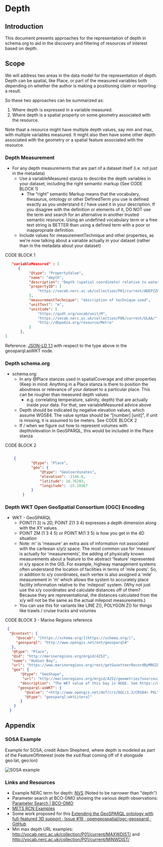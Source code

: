 # Depth

## Introduction

This document presents approaches for the representation of depth in schema.org
to aid in the discovery and filtering of resources of interest based
on depth.

## Scope

We will address two areas in the data model for the representation of depth.
Depth can be spatial, like Place, or part of the measured variables both
depending on whether the author is making a positioning claim or
reporting a result.

So these two approaches can be summarized as:

1) Where depth is expressed in a variable measured.
2) Where depth is a spatial property on some geometry associated with the resource.

Note thaat a resource might have multiple depth values, say min and max, with multiple
variables measured.  It might also then have some other depth associated with the
geometry or a spatial feature associated with the resource.  

### Depth Measurement

- For any depth measurements that are part of a dataset itself (i.e. not just in the metadata)
    - Use a variableMeasured stanza to describe the depth variables in your dataset, including the right semantic markup (See CODE BLOCK 1)
      - The “right” semantic Markup means that the vocabulary, thesaurus, ontology or other DefinedTerm you use is defined exactly as you understand it / have used it in your description. If you disagree with the definition or elements of it, DO NOT use the term and search for an alternative in another trusted semantic resource. Using an undefined vocabulary term or a free text string is BETTER than using a defined term with a poor or inappropriate definition.
    - Include values for measurementTechnique and other properties, as we’re now talking about a variable actually in your dataset (rather than in the metadata about your dataset)

CODE BLOCK 1

```json
   "variableMeasured" : [
      {
           "@type": "PropertyValue",
           "name": "depth",
           "description": "Depth (spatial coordinate) relative to water surface in the water body. Definition: The distance of a sensor or sampling point below the sea surface",
           "propertyID": [
               "https://vocab.nerc.ac.uk/collection/P01/current/ADEPZZ01/"
           ],
           "measurementTechnique": "description of technique used",
           "unitText": "m",
           "unitCode": [
               "https://qudt.org/vocab/unit/M",
               "https://vocab.nerc.ac.uk/collection/P06/current/ULAA/",
               "http://dbpedia.org/resource/Metre"
           ]
       },
]
```

Reference: [JSON-LD 1.1](https://www.w3.org/TR/json-ld11/#example-60-expanded-value-with-type) with respect to the type above in the geosparql:asWKT node.

### Depth schema.org

- schema.org:
  - In any @Place stanzas used in spatialCoverage and other properties (Keep in mind: Anything in a Place stanza is there to position the aboutness or relevance of your dataset to a particular place. This can be rougher than measured depth values
    - e.g. correlating temperature, salinity, depth) that are actually inside your data. For that, see variableMeasured advice above
  - Depth should be indicated by negative elevation values, which
    assume WGS84. The value syntax should be “[number] [unit]”, if unit
    is missing, it is assumed to be meters.  See CODE BLOCK 2
  - If / when we figure out how to represent volumes with depth/elevation in GeoSPARQL, this would be included in the Place stanza


CODE BLOCK 2

```json

    {
            "@type": "Place",
            "geo": {
                "@type": "GeoCoordinates",
                "elevation": -1146.0,
                "latitude": 16.76203,
                "longitude": -25.10367
            }
        }
```

### Depth WKT Open GeoSpatial Consortium (OGC) Encoding



- WKT - GeoSPARQL
    - POINT(1 3) is 2D, POINT Z(1 3 4) expresses a depth dimension along with the XY values.
    - POINT ZM (1 3 4 5) or POINT M(1 3 5) is how you get in the 4D situation
    - Note: m' is 'measure' an extra axis of information not associated with the cartesian x/y/z space. The most common use for 'measure' is actually for 'measurements', the adding of physically known measurements about a feature to the abstract 'feature' represented in x/y space in the GIS. For example, highway management systems often understand the location of facilities in terms of 'mile posts'. So, in addition to x/y coordinates, each vertex is also assigned a 'mile' measurement in 'm' which allows the system to accurately place facility information relative to the 'milepost' system. (Why not just use the x/y coordinates and calculate distances off of them? Because they are representational, the distances calculated from the x/y will not be the same as the actual milepost measurements.)
    - You can use this for variants like LINE Z(), POLYGON Z() for things like trawls / cruise tracks and volumes


CODE BLOCK 3 - Marine Regions reference

```json
 {  
  "@context": { 
     "@vocab": "[https://schema.org/](https://schema.org/)", 
     "geosparql": "http://www.opengis.net/ont/geosparql#" 
   },
   "@type": "Place",
   "@id": "http://marineregions.org/mrgid/4252",
   "name": "Hudson Bay",
   "url": "https://www.marineregions.org/rest/getGazetteerRecordByMRGID.jsonld/4252/", 
   "geo": {
       "@type": "GeoShape",
        "url": "http://marineregions.org/mrgid/4252/geometries?source=25&attributeValue=16",
       "description": "The WKT value of this bay is HUGE. See https://marineregions.org/mrgid/4252/geometries.ttl?source=25&attributeValue=16",  
      "geosparql:asWKT": {
         "@value": "<http://www.opengis.net/def/crs/OGC/1.3/CRS84> POLYGON ((....))",
         "@type": "geosparql:wktLiteral"
       }
    }
  }
```


## Appendix

### SOSA Example

Example for SOSA, credit Adam Shepherd, where depth is modeled as part of the FeatureOfInterest (note the xsd:float coming off of it alongside geo:lat, geo:lon)

![SOSA example](https://lh7-us.googleusercontent.com/2TnT7_1Doqlex23HQiS_p5jfurPzlHHfG606qK3avG17AxDrJ844tTHvBotQpkD_CI3EGfTMrbDUWD7UoLGK9oj1U1LeOGqtCr6HnkV_XGR11cwp24brFPpWnXvsj4Dc0hYGRviWIrOOGHY4e7TOga0)

### Links and Resources

- Example NERC term for depth: [NVS](http://vocab.nerc.ac.uk/collection/P01/current/ADEPZZ01/)   (Noted to be narrower than "depth")
- Parameter search at BCO-DMO showing the various depth observations: [Parameter Search | BCO-DMO](https://www.bco-dmo.org/search/parameter/depth)
- [METS RCN Examples](https://github.com/NicoGEOMAR/METS-RCN/tree/main/Examples/Events)
- Some work proposed for this [Extending the GeoSPARQL ontology with full-featured 3D support · Issue #19 · opengeospatial/ogc-geosparql · GitHub](https://github.com/opengeospatial/ogc-geosparql/issues/19) 
- Min max depth URL examples: http://vocab.nerc.ac.uk/collection/P01/current/MAXWDIST/ and http://vocab.nerc.ac.uk/collection/P01/current/MINWDIST/

